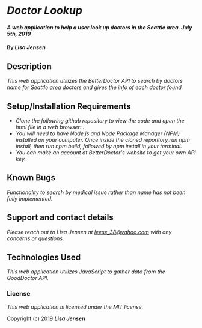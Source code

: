 # _Doctor Lookup_

#### _A web application to help a user look up doctors in the Seattle area. July 5th, 2019_

#### By _**Lisa Jensen**_

## Description

_This web application utilizes the BetterDoctor API to search by doctors name for Seattle area doctors and gives the info of each doctor found._

## Setup/Installation Requirements

* _Clone the following github repository to view the code and open the html file in a web browser:  ._
* _You will need to have Node.js and Node Package Manager (NPM) installed on your computer. Once inside the cloned reporitory,run npm install, then run npm build, followed by npm install in your terminal._
* _You can make an account at BetterDoctor's website to get your own API key._

## Known Bugs

_Functionality to search by medical issue rather than name has not been fully implemented._

## Support and contact details

_Please reach out to Lisa Jensen at leese_38@yahoo.com with any concerns or questions._

## Technologies Used

_This web application utilizes JavaScript to gather data from the GoodDoctor API._

### License

*This web application is licensed under the MIT license.*

Copyright (c) 2019 **_Lisa Jensen_**
